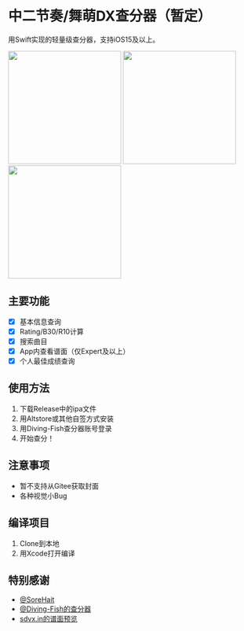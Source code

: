 # 中二节奏/舞萌DX查分器（暂定）
用Swift实现的轻量级查分器，支持iOS15及以上。

<p>
<img src="https://raw.githubusercontent.com/Louiswu2011/chafenqi/main/Screenshot/homeScreen.png" width="230">
<img src="https://raw.githubusercontent.com/Louiswu2011/chafenqi/main/Screenshot/detailScreen.png" width="230">
<img src="https://raw.githubusercontent.com/Louiswu2011/chafenqi/main/Screenshot/songListScreen.png" width="230">
  </p>

## 主要功能
- [x] 基本信息查询
- [x] Rating/B30/R10计算
- [x] 搜索曲目
- [x] App内查看谱面（仅Expert及以上）
- [x] 个人最佳成绩查询
## 使用方法
1. 下载Release中的ipa文件
2. 用Altstore或其他自签方式安装
3. 用Diving-Fish查分器账号登录
4. 开始查分！
## 注意事项
- 暂不支持从Gitee获取封面
- 各种视觉小Bug
## 编译项目
1. Clone到本地
2. 用Xcode打开编译
## 特别感谢
- [@SoreHait](https://github.com/SoreHait)
- [@Diving-Fish的查分器](https://github.com/Diving-Fish/maimaidx-prober)
- [sdvx.in的谱面预览](https://sdvx.in)
